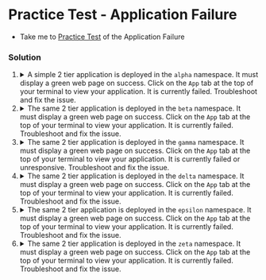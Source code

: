 # Practice Test - Application Failure

- Take me to [Practice Test](https://kodekloud.com/topic/practice-test-application-failure/) of the Application Failure

### Solution

1. <details>
    <summary>A simple 2 tier application is deployed in the <code>alpha</code> namespace. It must display a green web page on success. Click on the <code>App</code> tab at the top of your terminal to view your application. It is currently failed. Troubleshoot and fix the issue.</summary>

    Stick to the given architecture. Use the same names and port numbers as given in the below architecture diagram. Feel free to edit, delete or recreate objects as necessary.

    1. Click on the `App` button at the top of the terminal. Observe the error message.

      It is telling us

      ```
      Name does not resolve
      ```

      This is a DNS lookup issue. Coredns does not know any service called `mysql-service`, however the architecture diagram says that there should be this service.

    1. Examine services in the `alpha` namespace

        ```bash
        kubectl get service -n alpha
        ```

        We see there is a service `mysql` so the likelihood is that the service is deployed with incorrect name

    1. Fix it

        Note that you cannot use `kubectl edit` to change a resource name.

        ```
        kubectl get service -n alpha mysql -o yaml > service.yaml
        vi service.yaml
        ```

        ```yaml
        apiVersion: v1
        kind: Service
        metadata:
          creationTimestamp: "2023-10-14T11:40:30Z"
          name: mysql           # <- Edit this to mysql-service
          namespace: alpha
          resourceVersion: "824"
          uid: d9a85021-547a-4a39-b254-0480830eab6a
        spec:
        ```

    1. Delete and recreate service

        ```bash
        kubectl delete svc mysql -n alpha
        kubectl create -f service.yaml
        ```

    </details>

2. <details>
    <summary> The same 2 tier application is deployed in the <code>beta</code> namespace. It must display a green web page on success. Click on the <code>App</code> tab at the top of your terminal to view your application. It is currently failed. Troubleshoot and fix the issue.</summary>

    Stick to the given architecture. Use the same names and port numbers as given in the below architecture diagram. Feel free to edit, delete or recreate objects as necessary.

    1. Click on the `App` button at the top of the terminal. Observe the error message.

        It is telling us

        ```
        Can't connect to MySQL server on 'mysql-service:3306'
        ```

        Which suggests that the service exists but the port settings may be incorrect.

    1. Edit the service

        ```
        kubectl edit service mysql-service -n beta
        ```

        ```yaml
        apiVersion: v1
        kind: Service
        metadata:
          creationTimestamp: "2023-10-14T11:54:04Z"
          name: mysql-service
          namespace: beta
          resourceVersion: "1166"
          uid: d6b07c71-5c49-4118-849a-0b12dd382597
        spec:
          clusterIP: 10.43.42.85
          clusterIPs:
          - 10.43.42.85
          internalTrafficPolicy: Cluster
          ipFamilies:
          - IPv4
          ipFamilyPolicy: SingleStack
          ports:
          - port: 3306        # <- Correct
            protocol: TCP
            targetPort: 8080  # <- Incorrect, should also be 3306
          selector:
            name: mysql
          sessionAffinity: None
          type: ClusterIP
        ```

        The mysql database server listens on port `3306` meaning that is the port that its pod will expose, and where `targetPort` should be pointing. We can verify that like this

        ```
        kubectl get po -n beta mysql -o jsonpath='{.spec.containers[*].ports[*].containerPort}'
        ```

        or simply get the yaml for the pod.

3. <details>
    <summary>The same 2 tier application is deployed in the <code>gamma</code> namespace. It must display a green web page on success. Click on the <code>App</code> tab at the top of your terminal to view your application. It is currently failed or unresponsive. Troubleshoot and fix the issue.</summary>

    Stick to the given architecture. Use the same names and port numbers as given in the below architecture diagram. Feel free to edit, delete or recreate objects as necessary.

    1. Click on the `App` button at the top of the terminal. Observe the error message.

        It is telling us

        ```
         Can't connect to MySQL server on 'mysql-service:3306' (111 Connection refused)
        ```

        Which suggests that the service exists but there is something wrong with it.

    1. Edit the service

        ```
        kubectl edit service mysql-service -n gamma
        ```

        This time the name is correct, as are both the ports. So perhaps the pod selector is the issue

        Open an additional terminal (`+` button above terminal) so as not to have to quit vi now, and run

        ```
        kubectl get pods -n gamma --show-labels
        ```

        Note the labels. Always ignore `pod-template-hash` label. It is used internally by kubernetes.

        ```
        name=webapp-mysql,pod-template-hash=5456999f7b
        ```

        That doesn't match with `sql00001` in the service selector. Switch back to your vi session in Terminal 1 and fix the selector to use the correct value for the `name` label.

        ```yaml
        apiVersion: v1
        kind: Service
        metadata:
          creationTimestamp: "2023-10-14T12:04:31Z"
          name: mysql-service
          namespace: gamma
          resourceVersion: "1441"
          uid: 872dfbcd-0b1d-4292-85f6-803d62d05b0a
        spec:
          clusterIP: 10.43.21.189
          clusterIPs:
          - 10.43.21.189
          internalTrafficPolicy: Cluster
          ipFamilies:
          - IPv4
          ipFamilyPolicy: SingleStack
          ports:
          - port: 3306
            protocol: TCP
            targetPort: 3306
          selector:
            name: sql00001      # <- Fix this
          sessionAffinity: None
          type: ClusterIP
        ```

    </details>

4. <details>
    <summary>The same 2 tier application is deployed in the <code>delta</code> namespace. It must display a green web page on success. Click on the <code>App</code> tab at the top of your terminal to view your application. It is currently failed. Troubleshoot and fix the issue.</summary>

    Stick to the given architecture. Use the same names and port numbers as given in the below architecture diagram. Feel free to edit, delete or recreate objects as necessary.

    1. Click on the `App` button at the top of the terminal. Observe the error message.

        It is telling us

        ```
        Access denied for user 'sql-user'@'10.42.0.16'
        ```

        So this means the application is using an incorrect mysql user account. The architecture diagram in the question tells you what the correct credentials are.

        So this time the fix is going to be in the application deployment, rather than in the service.

    1. Fix the deployment

        ```
        kubectl edit deployment webapp-mysql -n delta
        ```

        Scroll down to the container's environment section and fix the user name

        ```yaml
          template:
            metadata:
              creationTimestamp: null
              labels:
                name: webapp-mysql
              name: webapp-mysql
            spec:
              containers:
              - env:
                - name: DB_Host
                  value: mysql-service
                - name: DB_User
                  value: sql-user   # <- Fix this
                - name: DB_Password
                  value: paswrd
                image: mmumshad/simple-webapp-mysql
                imagePullPolicy: Always
                name: webapp-mysql

        ```

    </details>

5. <details>
    <summary>The same 2 tier application is deployed in the <code>epsilon</code> namespace. It must display a green web page on success. Click on the <code>App</code> tab at the top of your terminal to view your application. It is currently failed. Troubleshoot and fix the issue.</summary>

    The question indicates there are *two* issues that need fixing.

    1. Click on the `App` button at the top of the terminal. Observe the error message.

        It is telling us

        ```
        Access denied for user 'sql-user'@'10.42.0.16'
        ```

        So it is another authentication issue.

    1. Check the deployment

        Vaildate the environment against the values provided in the architecture diagram. Looks like the same issue as previous question, so fix that the same way.

    1. Wait! We fixed that, but it's *still* not working!

        Check the mysql pod, since mysql also needs some credential information on its end.

        We cannot use `kubectl edit` to change values of a standalone POD.

        ```
        kubectl get pod -n epsilon mysql -o yaml > mysql.yaml
        vi mysql.yaml
        ```

        ```yaml
        apiVersion: v1
        kind: Pod
        metadata:
          creationTimestamp: "2023-10-14T12:21:51Z"
          labels:
            name: mysql
          name: mysql
          namespace: epsilon
          resourceVersion: "2002"
          uid: f369770b-be24-43c1-b754-d7e1396d6952
        spec:
          containers:
          - env:
            - name: MYSQL_ROOT_PASSWORD
              value: passwooooorrddd    # <- Fix this
            image: mysql:5.6
            imagePullPolicy: IfNotPresent
            name: mysql
            ports:
        ```

    1. Recreate the pod

        ```
        kubectl replace --force -f mysql.yaml
        ```

    </details>

6. <details>
    <summary>The same 2 tier application is deployed in the <code>zeta</code> namespace. It must display a green web page on success. Click on the <code>App</code> tab at the top of your terminal to view your application. It is currently failed. Troubleshoot and fix the issue.</summary>

    The question indicates there are *three* issues to fix.

    1. Click on the `App` button at the top of the terminal. Observe the error message.

        We get a `502 Bad Gateway` error.

        This is indicative that the lab display infrastructure cannot connect to the service it's supposed to. Examine the URL in the browser address bar

        ```
        30081-port-1795f98fde814933.labs.kodekloud.com/
        ```

        On KodeKloud labs, the `30081-port` part indicates a node port it's trying to connect to. Note also that the infrastructure diagram states that `30081` should be the `web-service` nodeport.

    1. Examine `web-service` since that's how we view the app.

        ```
        kubectl edit service -n zeta web-service
        ```

        ```yaml
        apiVersion: v1
        kind: Service
        metadata:
          creationTimestamp: "2023-10-14T13:27:26Z"
          name: web-service
          namespace: zeta
          resourceVersion: "1530"
          uid: 9b655dda-675a-43ae-80e4-deadb3a38179
        spec:
          clusterIP: 10.43.48.98
          clusterIPs:
          - 10.43.48.98
          externalTrafficPolicy: Cluster
          internalTrafficPolicy: Cluster
          ipFamilies:
          - IPv4
          ipFamilyPolicy: SingleStack
          ports:
          - nodePort: 30088  # <- Edit this
            port: 8080
            protocol: TCP
            targetPort: 8080
          selector:
            name: webapp-mysql
          sessionAffinity: None
          type: NodePort
        ```

    1. Retry the app in the browser

        We have seen this message before! Fix it as per above, using namesapce `zeta`.

    1. Retry the app in the browser

        We have also seen this message before! Fix it as per above, using namesapce `zeta`.

    </details>
